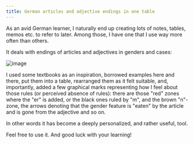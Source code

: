 ```yaml
---
title: German articles and adjective endings in one table
---
```


As an avid German learner, I naturally end up creating lots of  notes, tables, memos etc. to refer to later. Among those, I have one that I use way more often than others.

It deals with endings of articles and adjectives in genders and cases:

![image](https://github.com/hq9000/hq9000/assets/21345604/36723131-44a2-441d-ba87-7ed3deab152b)


I used some textbooks as an inspiration, borrowed examples here and there, put them into a table, rearranged them as it felt suitable, and, importantly, added a few graphical marks representing how I feel about those rules (or perceived absence of rules): there are those "red" zones where the "er" is added, or the black ones ruled by "m", and the brown "n"-zone, the arrows denoting that the gender feature is "eaten" by the article and is gone from the adjective and so on.

In other words it has become a deeply personalized, and rather useful, tool.

Feel free to use it. And good luck with your learning!
